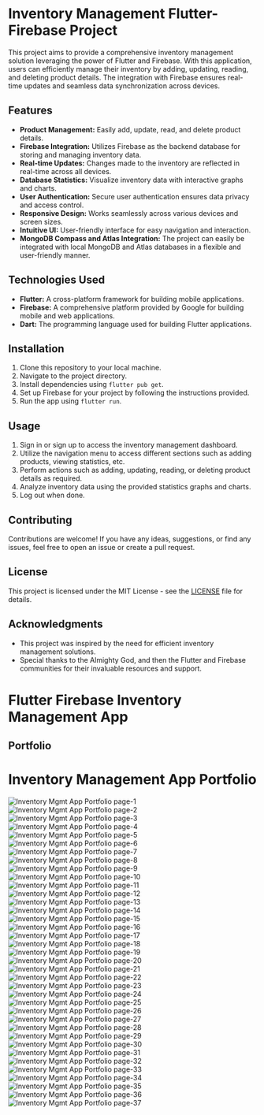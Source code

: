 # Inventory Management Flutter-Firebase Project

This project aims to provide a comprehensive inventory management solution leveraging the power of Flutter and Firebase. With this application, users can efficiently manage their inventory by adding, updating, reading, and deleting product details. The integration with Firebase ensures real-time updates and seamless data synchronization across devices.

## Features

- **Product Management:** Easily add, update, read, and delete product details.
- **Firebase Integration:** Utilizes Firebase as the backend database for storing and managing inventory data.
- **Real-time Updates:** Changes made to the inventory are reflected in real-time across all devices.
- **Database Statistics:** Visualize inventory data with interactive graphs and charts.
- **User Authentication:** Secure user authentication ensures data privacy and access control.
- **Responsive Design:** Works seamlessly across various devices and screen sizes.
- **Intuitive UI:** User-friendly interface for easy navigation and interaction.
- **MongoDB Compass and Atlas Integration:** The project can easily be integrated with local MongoDB and Atlas databases in a flexible and user-friendly manner.

## Technologies Used

- **Flutter:** A cross-platform framework for building mobile applications.
- **Firebase:** A comprehensive platform provided by Google for building mobile and web applications.
- **Dart:** The programming language used for building Flutter applications.

## Installation

1. Clone this repository to your local machine.
2. Navigate to the project directory.
3. Install dependencies using `flutter pub get`.
4. Set up Firebase for your project by following the instructions provided.
5. Run the app using `flutter run`.

## Usage

1. Sign in or sign up to access the inventory management dashboard.
2. Utilize the navigation menu to access different sections such as adding products, viewing statistics, etc.
3. Perform actions such as adding, updating, reading, or deleting product details as required.
4. Analyze inventory data using the provided statistics graphs and charts.
5. Log out when done.

## Contributing

Contributions are welcome! If you have any ideas, suggestions, or find any issues, feel free to open an issue or create a pull request.

## License

This project is licensed under the MIT License - see the [LICENSE](LICENSE) file for details.

## Acknowledgments

- This project was inspired by the need for efficient inventory management solutions.
- Special thanks to the Almighty God, and then the Flutter and Firebase communities for their invaluable resources and support.



# Flutter Firebase Inventory Management App

## Portfolio

# Inventory Management App Portfolio

![Inventory Mgmt App Portfolio page-1](https://github.com/Wubshet-Asbegiorggis/Flutter-Firebase-Inventory-Management-App/raw/master/Inventory%20Mgmt%20App%20Portfolio%20page-1.jpg)
![Inventory Mgmt App Portfolio page-2](https://github.com/Wubshet-Asbegiorggis/Flutter-Firebase-Inventory-Management-App/raw/master/Inventory%20Mgmt%20App%20Portfolio%20page-2.jpg)
![Inventory Mgmt App Portfolio page-3](https://github.com/Wubshet-Asbegiorggis/Flutter-Firebase-Inventory-Management-App/raw/master/Inventory%20Mgmt%20App%20Portfolio%20page-3.jpg)
![Inventory Mgmt App Portfolio page-4](https://github.com/Wubshet-Asbegiorggis/Flutter-Firebase-Inventory-Management-App/raw/master/Inventory%20Mgmt%20App%20Portfolio%20page-4.jpg)
![Inventory Mgmt App Portfolio page-5](https://github.com/Wubshet-Asbegiorggis/Flutter-Firebase-Inventory-Management-App/raw/master/Inventory%20Mgmt%20App%20Portfolio%20page-5.jpg)
![Inventory Mgmt App Portfolio page-6](https://github.com/Wubshet-Asbegiorggis/Flutter-Firebase-Inventory-Management-App/raw/master/Inventory%20Mgmt%20App%20Portfolio%20page-6.jpg)
![Inventory Mgmt App Portfolio page-7](https://github.com/Wubshet-Asbegiorggis/Flutter-Firebase-Inventory-Management-App/raw/master/Inventory%20Mgmt%20App%20Portfolio%20page-7.jpg)
![Inventory Mgmt App Portfolio page-8](https://github.com/Wubshet-Asbegiorggis/Flutter-Firebase-Inventory-Management-App/raw/master/Inventory%20Mgmt%20App%20Portfolio%20page-8.jpg)
![Inventory Mgmt App Portfolio page-9](https://github.com/Wubshet-Asbegiorggis/Flutter-Firebase-Inventory-Management-App/raw/master/Inventory%20Mgmt%20App%20Portfolio%20page-9.jpg)
![Inventory Mgmt App Portfolio page-10](https://github.com/Wubshet-Asbegiorggis/Flutter-Firebase-Inventory-Management-App/raw/master/Inventory%20Mgmt%20App%20Portfolio%20page-10.jpg)
![Inventory Mgmt App Portfolio page-11](https://github.com/Wubshet-Asbegiorggis/Flutter-Firebase-Inventory-Management-App/raw/master/Inventory%20Mgmt%20App%20Portfolio%20page-11.jpg)
![Inventory Mgmt App Portfolio page-12](https://github.com/Wubshet-Asbegiorggis/Flutter-Firebase-Inventory-Management-App/raw/master/Inventory%20Mgmt%20App%20Portfolio%20page-12.jpg)
![Inventory Mgmt App Portfolio page-13](https://github.com/Wubshet-Asbegiorggis/Flutter-Firebase-Inventory-Management-App/raw/master/Inventory%20Mgmt%20App%20Portfolio%20page-13.jpg)
![Inventory Mgmt App Portfolio page-14](https://github.com/Wubshet-Asbegiorggis/Flutter-Firebase-Inventory-Management-App/raw/master/Inventory%20Mgmt%20App%20Portfolio%20page-14.jpg)
![Inventory Mgmt App Portfolio page-15](https://github.com/Wubshet-Asbegiorggis/Flutter-Firebase-Inventory-Management-App/raw/master/Inventory%20Mgmt%20App%20Portfolio%20page-15.jpg)
![Inventory Mgmt App Portfolio page-16](https://github.com/Wubshet-Asbegiorggis/Flutter-Firebase-Inventory-Management-App/raw/master/Inventory%20Mgmt%20App%20Portfolio%20page-16.jpg)
![Inventory Mgmt App Portfolio page-17](https://github.com/Wubshet-Asbegiorggis/Flutter-Firebase-Inventory-Management-App/raw/master/Inventory%20Mgmt%20App%20Portfolio%20page-17.jpg)
![Inventory Mgmt App Portfolio page-18](https://github.com/Wubshet-Asbegiorggis/Flutter-Firebase-Inventory-Management-App/raw/master/Inventory%20Mgmt%20App%20Portfolio%20page-18.jpg)
![Inventory Mgmt App Portfolio page-19](https://github.com/Wubshet-Asbegiorggis/Flutter-Firebase-Inventory-Management-App/raw/master/Inventory%20Mgmt%20App%20Portfolio%20page-19.jpg)
![Inventory Mgmt App Portfolio page-20](https://github.com/Wubshet-Asbegiorggis/Flutter-Firebase-Inventory-Management-App/raw/master/Inventory%20Mgmt%20App%20Portfolio%20page-20.jpg)
![Inventory Mgmt App Portfolio page-21](https://github.com/Wubshet-Asbegiorggis/Flutter-Firebase-Inventory-Management-App/raw/master/Inventory%20Mgmt%20App%20Portfolio%20page-21.jpg)
![Inventory Mgmt App Portfolio page-22](https://github.com/Wubshet-Asbegiorggis/Flutter-Firebase-Inventory-Management-App/raw/master/Inventory%20Mgmt%20App%20Portfolio%20page-22.jpg)
![Inventory Mgmt App Portfolio page-23](https://github.com/Wubshet-Asbegiorggis/Flutter-Firebase-Inventory-Management-App/raw/master/Inventory%20Mgmt%20App%20Portfolio%20page-23.jpg)
![Inventory Mgmt App Portfolio page-24](https://github.com/Wubshet-Asbegiorggis/Flutter-Firebase-Inventory-Management-App/raw/master/Inventory%20Mgmt%20App%20Portfolio%20page-24.jpg)
![Inventory Mgmt App Portfolio page-25](https://github.com/Wubshet-Asbegiorggis/Flutter-Firebase-Inventory-Management-App/raw/master/Inventory%20Mgmt%20App%20Portfolio%20page-25.jpg)
![Inventory Mgmt App Portfolio page-26](https://github.com/Wubshet-Asbegiorggis/Flutter-Firebase-Inventory-Management-App/raw/master/Inventory%20Mgmt%20App%20Portfolio%20page-26.jpg)
![Inventory Mgmt App Portfolio page-27](https://github.com/Wubshet-Asbegiorggis/Flutter-Firebase-Inventory-Management-App/raw/master/Inventory%20Mgmt%20App%20Portfolio%20page-27.jpg)
![Inventory Mgmt App Portfolio page-28](https://github.com/Wubshet-Asbegiorggis/Flutter-Firebase-Inventory-Management-App/raw/master/Inventory%20Mgmt%20App%20Portfolio%20page-28.jpg)
![Inventory Mgmt App Portfolio page-29](https://github.com/Wubshet-Asbegiorggis/Flutter-Firebase-Inventory-Management-App/raw/master/Inventory%20Mgmt%20App%20Portfolio%20page-29.jpg)
![Inventory Mgmt App Portfolio page-30](https://github.com/Wubshet-Asbegiorggis/Flutter-Firebase-Inventory-Management-App/raw/master/Inventory%20Mgmt%20App%20Portfolio%20page-30.jpg)
![Inventory Mgmt App Portfolio page-31](https://github.com/Wubshet-Asbegiorggis/Flutter-Firebase-Inventory-Management-App/raw/master/Inventory%20Mgmt%20App%20Portfolio%20page-31.jpg)
![Inventory Mgmt App Portfolio page-32](https://github.com/Wubshet-Asbegiorggis/Flutter-Firebase-Inventory-Management-App/raw/master/Inventory%20Mgmt%20App%20Portfolio%20page-32.jpg)
![Inventory Mgmt App Portfolio page-33](https://github.com/Wubshet-Asbegiorggis/Flutter-Firebase-Inventory-Management-App/raw/master/Inventory%20Mgmt%20App%20Portfolio%20page-33.jpg)
![Inventory Mgmt App Portfolio page-34](https://github.com/Wubshet-Asbegiorggis/Flutter-Firebase-Inventory-Management-App/raw/master/Inventory%20Mgmt%20App%20Portfolio%20page-34.jpg)
![Inventory Mgmt App Portfolio page-35](https://github.com/Wubshet-Asbegiorggis/Flutter-Firebase-Inventory-Management-App/raw/master/Inventory%20Mgmt%20App%20Portfolio%20page-35.jpg)
![Inventory Mgmt App Portfolio page-36](https://github.com/Wubshet-Asbegiorggis/Flutter-Firebase-Inventory-Management-App/raw/master/Inventory%20Mgmt%20App%20Portfolio%20page-36.jpg)
![Inventory Mgmt App Portfolio page-37](https://github.com/Wubshet-Asbegiorggis/Flutter-Firebase-Inventory-Management-App/raw/master/Inventory%20Mgmt%20App%20Portfolio%20page-37.jpg)

